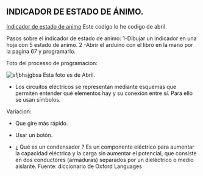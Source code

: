 ## INDICADOR DE ESTADO DE ÁNIMO.

[Indicador de estado de animo](https://github.com/jjksimp/arduino/blob/main/indicador_de_animo.ino)
Este codigo lo he codigo de abril.

Pasos sobre el indicador de estado de animo:
1-Dibujar un indicador en una hoja con 5 estado de animo.
2 -Abrir el arduino con el libro en la mano por la pagina 67 y programarlo.

Foto del processo de programacion:

![sfjbhsjgbsa](https://user-images.githubusercontent.com/90753482/144024450-2d04f4c6-7fc2-4944-828d-390a5d951864.png)
Esta foto es de Abril.

- Los circuitos eléctricos se representan mediante esquemas que permiten entender qué elementos hay y su conexión entre sí. Para ello se usan símbolos.

Variacion:
- Que gire más rápido.
- Usar un botón.

- ¿ Qué es un condensador ?
Es un componente eléctrico para aumentar la capacidad eléctrica y la carga sin aumentar el potencial, que consiste en dos conductores (armaduras) separados por un dieléctrico o medio aislante.
Fuente: diccionario de Oxford Languages
